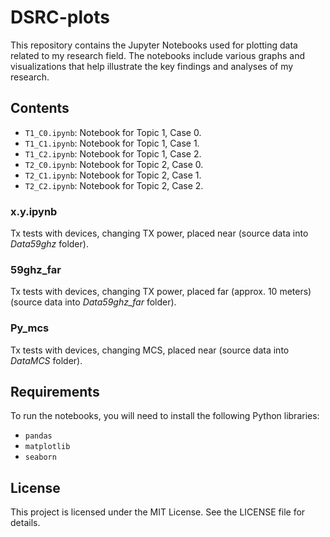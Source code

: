 # DSRC-plots

This repository contains the Jupyter Notebooks used for plotting data related to my research field. The notebooks include various graphs and visualizations that help illustrate the key findings and analyses of my research.

## Contents

- `T1_C0.ipynb`: Notebook for Topic 1, Case 0.
- `T1_C1.ipynb`: Notebook for Topic 1, Case 1.
- `T1_C2.ipynb`: Notebook for Topic 1, Case 2.
- `T2_C0.ipynb`: Notebook for Topic 2, Case 0.
- `T2_C1.ipynb`: Notebook for Topic 2, Case 1.
- `T2_C2.ipynb`: Notebook for Topic 2, Case 2.

### x.y.ipynb
Tx tests with devices, changing TX power, placed near (source data into *Data59ghz* folder).

### 59ghz_far
Tx tests with devices, changing TX power, placed far (approx. 10 meters) (source data into *Data59ghz_far* folder).

### Py_mcs
Tx tests with devices, changing MCS, placed near (source data into *DataMCS* folder).

## Requirements

To run the notebooks, you will need to install the following Python libraries:

- `pandas`
- `matplotlib`
- `seaborn`

## License

This project is licensed under the MIT License. See the LICENSE file for details.